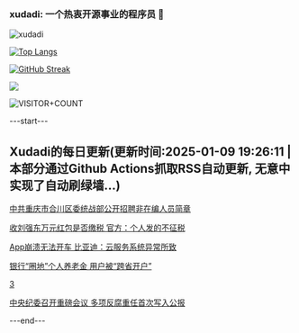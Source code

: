 ### xudadi: 一个热衷开源事业的程序员 👋

![xudadi](https://github-readme-stats-git-masterorgs-github-readme-stats-team.vercel.app/api?username=xudadi)

[![Top Langs](https://github-readme-stats.vercel.app/api/top-langs/?username=xudadi)](https://github.com/anuraghazra/github-readme-stats)

[![GitHub Streak](https://streak-stats.demolab.com?user=xudadi&locale=zh_Hans)](https://git.io/streak-stats)

![](https://raw.githubusercontent.com/xudadi/xudadi/main/assets/github-contribution-grid-snake.svg)

![VISITOR+COUNT](https://komarev.com/ghpvc/?username=xudadi&label=VISITOR+COUNT)


---start---

## Xudadi的每日更新(更新时间:2025-01-09 19:26:11 | 本部分通过Github Actions抓取RSS自动更新, 无意中实现了自动刷绿墙...)

[中共重庆市合川区委统战部公开招聘非在编人员简章](https://www.gongkaoleida.com/article/2259608)

[收刘强东万元红包是否缴税 官方：个人发的不征税](https://m.163.com/news/article/JLF29U4M0514R9P4.html)

[App崩溃无法开车 比亚迪：云服务系统异常所致](https://m.163.com/news/article/JLF47IGH05198CJN.html)

[银行“圈地”个人养老金 用户被“跨省开户”](https://m.163.com/news/article/JLF2V6RP055284JB.html)

[3](https://m.163.com/touch/news/sub/domestic)

[中央纪委召开重磅会议 多项反腐重任首次写入公报](https://m.163.com/news/article/JLEUPLLD051482MP.html)

---end---
